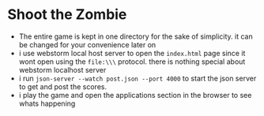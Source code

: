 # Shoot the Zombie

* The entire game is kept in one directory for the sake of simplicity. it can be changed for your convenience later on
* i use webstorm local host server to open the `index.html` page since it wont open using the `file:\\\` protocol. there is nothing special about webstorm localhost server
* i run `json-server --watch post.json --port 4000` to start the json server to get and post the scores. 
* i play the game and open the applications section in the browser to see whats happening

